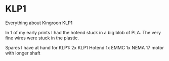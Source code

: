 # KLP1

Everything about Kingroon KLP1

In 1 of my early prints I had the hotend stuck in a big blob of PLA. The very fine wires were stuck in the plastic.

Spares I have at hand for KLP1:
2x KLP1 Hotend
1x EMMC
1x NEMA 17 motor with longer shaft

